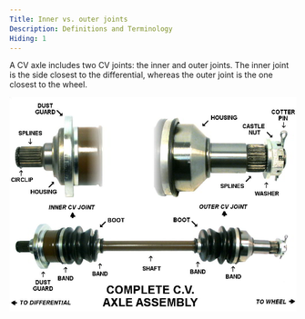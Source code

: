 ```yaml
---
Title: Inner vs. outer joints
Description: Definitions and Terminology
Hiding: 1
---
```


A CV axle includes two CV joints: the inner and outer joints. The inner joint is the side closest to the differential, whereas the outer joint is the one closest to the wheel.

<div class="img-container">
	<img class="img-responsive img-rounded img-thumb" src="img/diagrams/cv_axle.jpg">
	<span class="caption"></span>
</div>

